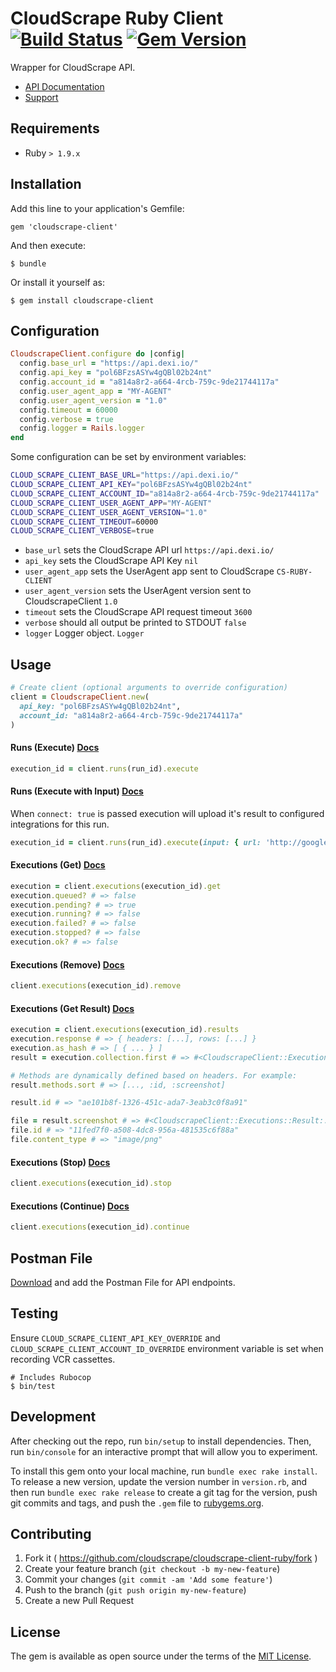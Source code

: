 # CloudScrape Ruby Client [![Build Status](https://travis-ci.org/cloudscrape/cloudscrape-client-ruby.svg?branch=master)](https://travis-ci.org/cloudscrape/cloudscrape-client-ruby) [![Gem Version](https://badge.fury.io/rb/cloudscrape-client.svg)](https://badge.fury.io/rb/cloudscrape-client)

Wrapper for CloudScrape API.

* [API Documentation](https://app.dexi.io/#/api)
* [Support](http://support.dexi.io/)

## Requirements

* Ruby `> 1.9.x`

## Installation

Add this line to your application's Gemfile:

    gem 'cloudscrape-client'

And then execute:

    $ bundle

Or install it yourself as:

    $ gem install cloudscrape-client

## Configuration

``` ruby
CloudscrapeClient.configure do |config|
  config.base_url = "https://api.dexi.io/"
  config.api_key = "pol6BFzsASYw4gQBl02b24nt"
  config.account_id = "a814a8r2-a664-4rcb-759c-9de21744117a"
  config.user_agent_app = "MY-AGENT"
  config.user_agent_version = "1.0"
  config.timeout = 60000
  config.verbose = true
  config.logger = Rails.logger
end
```

Some configuration can be set by environment variables:

``` bash
CLOUD_SCRAPE_CLIENT_BASE_URL="https://api.dexi.io/"
CLOUD_SCRAPE_CLIENT_API_KEY="pol6BFzsASYw4gQBl02b24nt"
CLOUD_SCRAPE_CLIENT_ACCOUNT_ID="a814a8r2-a664-4rcb-759c-9de21744117a"
CLOUD_SCRAPE_CLIENT_USER_AGENT_APP="MY-AGENT"
CLOUD_SCRAPE_CLIENT_USER_AGENT_VERSION="1.0"
CLOUD_SCRAPE_CLIENT_TIMEOUT=60000
CLOUD_SCRAPE_CLIENT_VERBOSE=true
```

* `base_url` sets the CloudScrape API url `https://api.dexi.io/`
* `api_key` sets the CloudScrape API Key `nil`
* `user_agent_app` sets the UserAgent app sent to CloudScrape `CS-RUBY-CLIENT`
* `user_agent_version` sets the UserAgent version sent to CloudscrapeClient `1.0`
* `timeout` sets the CloudScrape API request timeout `3600`
* `verbose` should all output be printed to STDOUT `false`
* `logger` Logger object. `Logger`

## Usage

``` ruby
# Create client (optional arguments to override configuration)
client = CloudscrapeClient.new(
  api_key: "pol6BFzsASYw4gQBl02b24nt",
  account_id: "a814a8r2-a664-4rcb-759c-9de21744117a"
)
```

#### Runs (Execute) [Docs](https://app.dexi.io/#/api/sections/runs/execute)

``` ruby
execution_id = client.runs(run_id).execute
```

#### Runs (Execute with Input) [Docs](https://app.dexi.io/#/api/sections/runs/executeWithInput)

When `connect: true` is passed execution will upload it's result to configured integrations for this run.

``` ruby
execution_id = client.runs(run_id).execute(input: { url: 'http://google.com' }, connect: true)
```

#### Executions (Get) [Docs](https://app.dexi.io/#/api/sections/executions/get)

``` ruby
execution = client.executions(execution_id).get
execution.queued? # => false
execution.pending? # => true
execution.running? # => false
execution.failed? # => false
execution.stopped? # => false
execution.ok? # => false
```

#### Executions (Remove) [Docs](https://app.dexi.io/#/api/sections/executions/remove)

``` ruby
client.executions(execution_id).remove
```

#### Executions (Get Result) [Docs](https://app.dexi.io/#/api/sections/executions/getResult)

``` ruby
execution = client.executions(execution_id).results
execution.response # => { headers: [...], rows: [...] }
execution.as_hash # => [ { ... } ]
result = execution.collection.first # => #<CloudscrapeClient::Executions::Result:0x007ffd7d132950>

# Methods are dynamically defined based on headers. For example:
result.methods.sort # => [..., :id, :screenshot]

result.id # => "ae101b8f-1326-451c-ada7-3eab3c0f8a91"

file = result.screenshot # => #<CloudscrapeClient::Executions::Result::File:0x007ffd7d817161>
file.id # => "11fed7f0-a508-4dc8-956a-481535c6f88a"
file.content_type # => "image/png"
```

#### Executions (Stop) [Docs](https://app.dexi.io/#/api/sections/executions/stop)

``` ruby
client.executions(execution_id).stop
```

#### Executions (Continue) [Docs](https://app.dexi.io/#/api/sections/executions/continue)

``` ruby
client.executions(execution_id).continue
```

## Postman File

[Download](./postman_collection) and add the Postman File for API endpoints.

## Testing

Ensure `CLOUD_SCRAPE_CLIENT_API_KEY_OVERRIDE` and `CLOUD_SCRAPE_CLIENT_ACCOUNT_ID_OVERRIDE` environment variable is set when recording VCR cassettes.

    # Includes Rubocop
    $ bin/test

## Development

After checking out the repo, run `bin/setup` to install dependencies. Then, run `bin/console` for an interactive prompt that will allow you to experiment.

To install this gem onto your local machine, run `bundle exec rake install`. To release a new version, update the version number in `version.rb`, and then run `bundle exec rake release` to create a git tag for the version, push git commits and tags, and push the `.gem` file to [rubygems.org](https://rubygems.org).

## Contributing

1. Fork it ( https://github.com/cloudscrape/cloudscrape-client-ruby/fork )
2. Create your feature branch (`git checkout -b my-new-feature`)
3. Commit your changes (`git commit -am 'Add some feature'`)
4. Push to the branch (`git push origin my-new-feature`)
5. Create a new Pull Request

## License

The gem is available as open source under the terms of the [MIT License](http://opensource.org/licenses/MIT).
